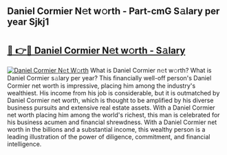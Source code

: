 ## Daniel Cormier N𝚎t w𝚘rth - Part-cmG S𝚊lary per year Sjkj1

# <h2><a href="http://gc3xini.nevu.top/?p=Daniel+Cormier">🔗 👉🔴 Daniel Cormier N𝚎t w𝚘rth - S𝚊lary</a></h2>

[![Daniel Cormier N𝚎t W𝚘rth](https://i.imgur.com/Oavwk0R.jpeg)](http://gc3xini.nevu.top/?p=Daniel+Cormier)
What is Daniel Cormier n𝚎t w𝚘rth? What is Daniel Cormier s𝚊lary per year?
This financially well-off person's Daniel Cormier net worth is impressive, placing him among the industry's wealthiest. His income from his job is considerable, but it is outmatched by Daniel Cormier net worth, which is thought to be amplified by his diverse business pursuits and extensive real estate assets. With a Daniel Cormier net worth placing him among the world's richest, this man is celebrated for his business acumen and financial shrewdness. With a Daniel Cormier net worth in the billions and a substantial income, this wealthy person is a leading illustration of the power of diligence, commitment, and financial intelligence.
